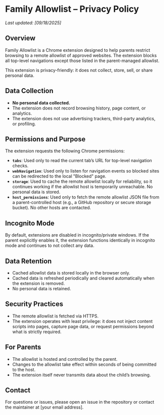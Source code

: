 # Family Allowlist – Privacy Policy

_Last updated: [09/18/2025]_

## Overview
Family Allowlist is a Chrome extension designed to help parents restrict browsing to a remote allowlist of approved websites. The extension blocks all top-level navigations except those listed in the parent-managed allowlist.

This extension is privacy-friendly: it does not collect, store, sell, or share personal data.

## Data Collection
- **No personal data collected.**  
- The extension does not record browsing history, page content, or analytics.  
- The extension does not use advertising trackers, third-party analytics, or profiling.

## Permissions and Purpose
The extension requests the following Chrome permissions:

- **`tabs`**: Used only to read the current tab’s URL for top-level navigation checks.  
- **`webNavigation`**: Used only to listen for navigation events so blocked sites can be redirected to the local "Blocked" page.  
- **`storage`**: Used to cache the remote allowlist locally for reliability, so it continues working if the allowlist host is temporarily unreachable. No personal data is stored.  
- **`host_permissions`**: Used only to fetch the remote allowlist JSON file from a parent-controlled host (e.g., a GitHub repository or secure storage bucket). No other hosts are contacted.

## Incognito Mode
By default, extensions are disabled in incognito/private windows. If the parent explicitly enables it, the extension functions identically in incognito mode and continues to not collect any data.

## Data Retention
- Cached allowlist data is stored locally in the browser only.  
- Cached data is refreshed periodically and cleared automatically when the extension is removed.  
- No personal data is retained.

## Security Practices
- The remote allowlist is fetched via HTTPS.  
- The extension operates with least privilege: it does not inject content scripts into pages, capture page data, or request permissions beyond what is strictly required.

## For Parents
- The allowlist is hosted and controlled by the parent.  
- Changes to the allowlist take effect within seconds of being committed to the host.  
- The extension itself never transmits data about the child’s browsing.

## Contact
For questions or issues, please open an issue in the repository or contact the maintainer at [your email address].
